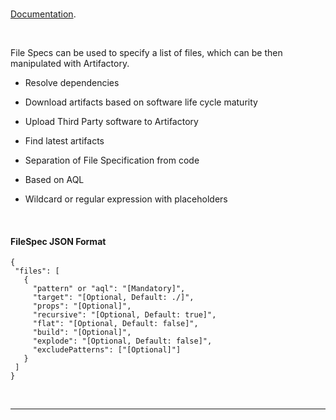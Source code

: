 
<br/>

[Documentation](https://www.jfrog.com/confluence/display/JFROG/Using+File+Specs).

<br/>

File Specs can be used to specify a list of files, which can be then manipulated with Artifactory.

- Resolve dependencies

- Download artifacts based on software life cycle maturity

- Upload Third Party software to Artifactory

- Find latest artifacts

- Separation of File Specification from code

- Based on AQL

- Wildcard or regular expression with placeholders

<br/>


#### FileSpec JSON Format

```
{
 "files": [
   {
     "pattern" or "aql": "[Mandatory]",
     "target": "[Optional, Default: ./]",
     "props": "[Optional]",
     "recursive": "[Optional, Default: true]",
     "flat": "[Optional, Default: false]",
     "build": "[Optional]",
     "explode": "[Optional, Default: false]",
     "excludePatterns": ["[Optional]"]
   }
 ]
}
```

<br/>

---
